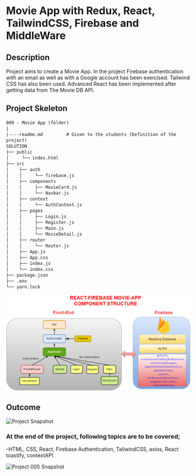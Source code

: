 # Movie App with Redux, React, TailwindCSS, Firebase and MiddleWare

## Description

Project aims to create a Movie App. In the project Firebase authentication with an email as well as with a Google account has been exercised. Tailwind CSS has also been used. Advanced React has been implemented after getting data from The Movie DB API.

## Project Skeleton

```
009 - Movie App (folder)
|
|----readme.md         # Given to the students (Definition of the project)
SOLUTION
├── public
│     └── index.html
├── src
│    ├── auth
│    │     └── firebase.js
│    ├── components
│    │     ├── MovieCard.js
│    │     └── Navbar.js
│    ├── context
│    │     └── AuthContext.js
│    ├── pages
│    │     ├── Login.js
│    │     ├── Register.js
│    │     ├── Main.js
│    │     └── MovieDetail.js
│    ├── router
│    │     └── Router.js
│    ├── App.js
│    ├── App.css
│    ├── index.js
│    └── index.css
├── package.json
├── .env
└── yarn.lock
```

![Project Snapshot](movie-app_structure.png)

## Outcome

![Project Snapshot](movieApp.gif)

### At the end of the project, following topics are to be covered;

-HTML, CSS, React, Firebase Authentication, TailwindCSS, axios, React toastify, contextAPI


![Project 005 Snapshot](firebase-create-app.gif)
